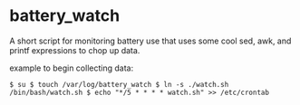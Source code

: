 # battery_watch
A short script for monitoring battery use that uses some cool sed, awk, and printf expressions to chop up data.

example to begin collecting data:

`$ su
$ touch /var/log/battery_watch
$ ln -s ./watch.sh /bin/bash/watch.sh
$ echo "*/5 * * * * watch.sh" >> /etc/crontab
`
